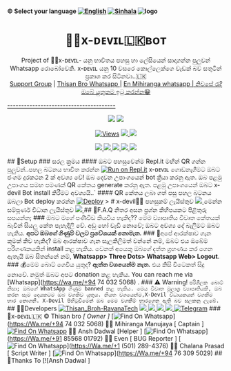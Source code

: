 #### © Select your language [![English](https://img.shields.io/badge/Select-English-red.svg)](https://github.com/Thisan01/x-devil-2.0/blob/main/README.md) [![Sinhala](https://img.shields.io/badge/Select-Sinhala-green.svg)](https://github.com/Thisan01/x-devil-2.0/blob/main/README-Sl.md) ![logo](https://telegra.ph/file/751bab3a465bbe2500948.jpg) <h1 align="center"><b> 👨‍💻x-ᴅᴇᴠɪʟ🇱🇰ʙᴏᴛ </b></h1> <p align="center"> Project of 👨‍💻x-ᴅᴇᴠɪʟ- යනු භාවිතය පහසු හා ලේසියෙන් සාදාගන්න පුලුවන් Whatsapp රොබෝවෙකි. x-ᴅᴇᴠɪʟ යනු 10 වසරෙ කොල්ලෙක්ගෙ වැඩක් බව සතුටින් ප්‍රකාශ කර සිටිනවා..🇱🇰 <br> <a href="https://chat.whatsapp.com/IfrEWJ30nUd3Cbi3uIvtIb">Support Group</a> | <a href="https://Wa.me/+94 74 032 5068">Thisan Bro Whatsapp </a> | <a href="https://Wa.me/+94 766816809">En Mihiranga whatsapp | නිවසේ රැදී ඔබේ යුතුකම ඉටු කරන්න😀 </p> --------------------------------------- <p align="center"> <a href="https://github.com/Thisan01/x-devil-2.0"> <img src="https://img.shields.io/docker/pulls/fusuf/whatsasena?style=flat-square"/></a> </a> <a href="https://github.com/Thisan01/x-devil-2.0"> <img src="https://img.shields.io/docker/image-size/fusuf/whatsasena?style=flat-square"> </a> </p> <p align="center"> <a href="https://github.com/Thisan01/x-devil-2.0"> <img src="https://hits.seeyoufarm.com/api/count/incr/badge.svg?url=https%3A%2F%2Fgithub.com%2FThisan01%2Fx-devil-2.0&count_bg=%2379C83D&title_bg=%23555555&icon=gitpod.svg&icon_color=%23E7E7E7&title=Views&edge_flat=false" alt="Views"/></a> </a> <a href="https://github.com/Thisan01/x-devil-2.0/fork"> <img src="https://img.shields.io/github/forks/Thisan01/x-devil-2.0?label=Fork&style=social"> </a> <a href="https://github.com/Thisan01/x-devil-2.0/stargazers"> <img src="https://img.shields.io/github/stars/Thisan01/x-devil-2.0?style=social"> </a> </p> <p align="center"> <a href="https://github.com/Thisan01/x-devil-2.0"> <img src="https://img.shields.io/github/repo-size/phaticusthiccy/WhatsAsenaDuplicated?color=purple&label=Repo%20Boyutu&style=plastic"> </a> <a href="https://github.com/phaticusthiccy/WhatsAsenaDuplicated/blob/master/LICENSE"> <img src="https://img.shields.io/github/license/phaticusthiccy/WhatsAsenaDuplicated?color=purple&label=License&style=plastic"> </a> <a href="https://github.com/phaticusthiccy/WhatsAsenaDuplicated"> <img src="https://img.shields.io/github/languages/top/phaticusthiccy/WhatsAsenaDuplicated?color=purple&label=Javascript&style=plastic"> </a> <a href="https://github.com/phaticusthiccy"> <img src="https://img.shields.io/static/v1?label=Author&message=devil%20X&color=purple&style=plastic"> </a> <a href="https://wa.me/94766816809"> <img src="https://img.shields.io/badge/Contact%20Me%20On%20Whatsapp-Ravanatech%20AX%20-purple&style=plastic"> </a> </p> ## 🚀Setup ### සරල ක්‍රමය #### ඔබට පහසුවෙන්ම Repl.it මඟින් QR ගන්න පුලුවන්..පහල බටනය භාවිත කරන්න [![Run on Repl.it](https://repl.it/badge/github/quiec/whatsasena)](https://replit.com/@Thisan01/DevilWA-XQR-1?v=1) x-ᴅᴇᴠɪʟ ගොඩනැගීමට ඔබට ජංගම දුරකථන 2 ක් අවශ්‍ය වේ! ඔබ දෙවන උපාංගයෙන් bot ක්‍රියා කරනු ඇත. ඔබ පළමු උපාංගය සමඟ පමණක් QR කේතය generate කරනු ඇත. පළමු උපාංගයෙන් ඔබට x-devil Bot install කිරීමට අවශ්‍යයි..` #### QR කේතය ලබා ගත් පසු පහල බටනය ඔබලා Bot deploy කරන්න [![Deploy](https://www.herokucdn.com/deploy/button.svg)](https://heroku.com/deploy?template=https://github.com/Thisan01/x-devil-2.0) > # x-devil👨‍💻 පහසුකම් ලැයිස්තුව <a href="https://gist.github.com/Thisan01/bad9de1bfc8143c7ba272adb75984c53"> <img src="https://img.shields.io/badge/Click%20here-purple&style=plastic"> </a> මෙන්න සම්පූර්ණ විධාන ලැයිස්තුව <a href="https://gist.github.com/Thisan01/fa204eb01573f71391686a0a664fc8d2"> <img src="https://img.shields.io/badge/Click%20here-purple&style=plastic"> </a> ## 🎲F.A.Q නිතර අසන ප්‍රශ්න කිහිපයකට පිළිතුරු සපයන්න; ### ඔබට මගේ පණිවිඩ කියවිය හැකිද?? මෙම ව්‍යාපෘතිය විවෘත කේතයක් බැවින් සියලු කේත පැහැදිලි වේ. අඩු හෝ වැඩි නොවේ; ඔබට අවශ්‍ය දේ බැලීමට ඔබට හැකිය. **අපට ඔබගේ ගිණුම් වලට ප්‍රවේශයක් නොමැත.** ### 🔏අපේ ආරක්ෂාව ගැන කුමක් කිව හැකිද? ඔබ ආරක්ෂාව ගැන සැලකිලිමත් වන්නේ නම්, ඔබට එය ඔබේම පරිගණකයකින් install කළ හැකිය. වෙනත් අයෙකු ඔබගේ දත්ත ග්‍රහණය කර ගෙන ඇතැයි ඔබ සිතන්නේ නම්, **Whatsapp> Three Dots> Whatsapp Web> Logout**. ### 💰මෙම බොට් ගෙවිය යුතුද? **ඇත්ත වශයෙන්ම නැත.** එය කිසි විටෙකත් සිදු නොවේ. නමුත් ඔබට අපට donation කළ හැකිය. You can reach me via [Whatsapp](https://wa.me/+94 74 032 5068) . ### ⚠️ Warning! ``` පරිශීලක බොට් නිසා; ඔබගේ WhatsApp ගිණුම banned කළ හැකිය. මෙය විවෘත මූලාශ්‍ර ව්‍යාපෘතියකි, ඔබ කරන සෑම දෙයකටම ඔබ වගකිව යුතුය. නියත වශයෙන්ම,X-Devil විධායකයන් වගකීම භාර නොගනී. X-Devil පිහිටුවීමෙන් ඔබ මෙම වගකීම් භාරගෙන ඇති බව සලකනු ලැබේ. ``` ## 👨‍💻Developers [![Thisan_Broh-RavanaTech](https://github.com/Thisan01.png?size=100)](https://youtu.be/SDmoPd4lGA0) <a href="https://Wa.me/+94 74 032 5068"> <img src="https://img.shields.io/badge/FindOn%20whatsapp-purple&style=plastic"> </a> <a href="https://Wa.me/+1 (501) 289-4376"> <img src="https://img.shields.io/badge/FindOn%20Whatsapp-purple&style=plastic"> </a> <a href="https://Wa.me/+94766816809"> <img src="https://img.shields.io/badge/FindOn%20Whatsapp-purple&style=plastic"> </a> <a href="https://Wa.me/+94 76 309 5029"> <img src="https://img.shields.io/badge/FindOn%20Whatsapp-purple&style=plastic"> </a> [![Telegram](https://img.shields.io/badge/FindOn-Telegram-green.svg)](https://t.me/@Thisan01)  ### 🎲x-ᴅᴇᴠɪʟ🇱🇰 © Thisan bro *[ Owner ]* [![Find On Whatsapp ](https://img.shields.io/badge/Findon-whatsapp-red.svg)](https://Wa.me/+94 74 032 5068) 👨‍💻 Mihiranga Manujaya  [ Captain ] [![Find On Whatsapp ](https://img.shields.io/badge/Findon-Telegram-blue.svg)](https://Wa.me/t.me/@Thisan01) 👨‍💻 Ansh Dadwal [Helper ] [![Find On Whatsapp ](https://img.shields.io/badge/Findon-whatsapp-blue.svg)](https://Wa.me/+91 85568 01792) 👨‍💻 Even [ BUG Reporter ] [![Find On Whatsapp ](https://img.shields.io/badge/Findon-whatsapp-blue.svg)](https://Wa.me/+1 (501) 289-4376) 👨‍💻 Chalana Prasad [ Script Writer ] [![Find On Whatsapp ](https://img.shields.io/badge/Findon-whatsapp-blue.svg)](https://Wa.me/+94 76 309 5029) ## 🚆Thanks To [![Ansh Dadwal ]

